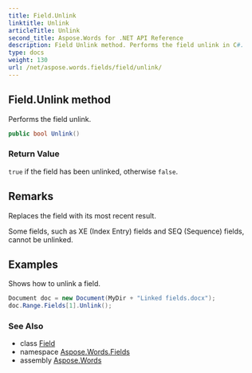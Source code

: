 ```yaml
---
title: Field.Unlink
linktitle: Unlink
articleTitle: Unlink
second_title: Aspose.Words for .NET API Reference
description: Field Unlink method. Performs the field unlink in C#.
type: docs
weight: 130
url: /net/aspose.words.fields/field/unlink/
---
```

## Field.Unlink method

Performs the field unlink.

```csharp
public bool Unlink()
```

### Return Value

`true` if the field has been unlinked, otherwise `false`.

## Remarks

Replaces the field with its most recent result.

Some fields, such as XE (Index Entry) fields and SEQ (Sequence) fields, cannot be unlinked.

## Examples

Shows how to unlink a field.

```csharp
Document doc = new Document(MyDir + "Linked fields.docx");
doc.Range.Fields[1].Unlink();
```

### See Also

* class [Field](../)
* namespace [Aspose.Words.Fields](../../field/)
* assembly [Aspose.Words](../../../)
